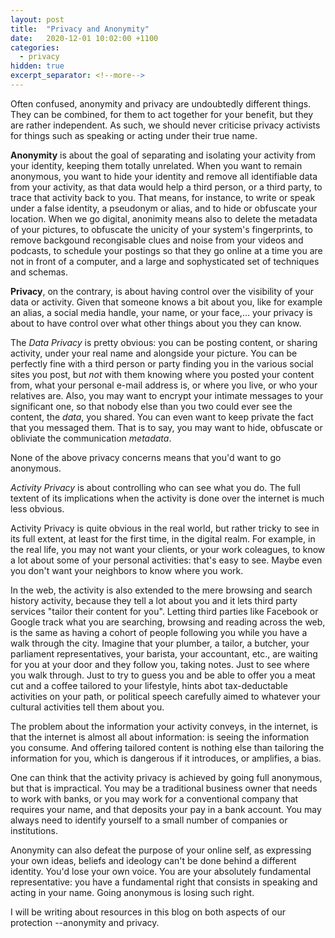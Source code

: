 ```yaml
---
layout: post
title:  "Privacy and Anonymity"
date:   2020-12-01 10:02:00 +1100
categories:
  - privacy
hidden: true
excerpt_separator: <!--more-->
---
```

Often confused, anonymity and privacy are undoubtedly different things. They can be combined, for them to act together for your benefit, but they are rather independent. As such, we should never criticise privacy activists for things such as speaking or acting under their true name.

<!--more-->

**Anonymity** is about the goal of separating and isolating your activity from your identity, keeping them totally unrelated. When you want to remain anonymous, you want to hide your identity and remove all identifiable data from your activity, as that data would help a third person, or a third party, to trace that activity back to you. That means, for instance, to write or speak under a false identity, a pseudonym or alias, and to hide or obfuscate your location. When we go digital, anonimity means also to delete the metadata of your pictures, to obfuscate the unicity of your system's fingerprints, to remove backgound recongisable clues and noise from your videos and podcasts, to schedule your postings so that they go online at a time you are not in front of a computer, and a large and sophysticated set of techniques and schemas.

**Privacy**, on the contrary, is about having control over the visibility of your data or activity. Given that someone knows a bit about you, like for example an alias, a social media handle, your name, or your face,... your privacy is about to have control over what other things about you they can know. 

The *Data Privacy* is pretty obvious: you can be posting content, or sharing activity, under your real name and alongside your picture. You can be perfectly fine with a third person or party finding you in the various social sites you post, but *not* with them knowing where you posted your content from, what your personal e-mail address is, or where you live, or who your relatives are. Also, you may want to encrypt your intimate messages to your significant one, so that nobody else than you two could ever see the content, the *data*, you shared. You can even want to keep private the fact that you messaged them. That is to say, you may want to hide, obfuscate or obliviate the communication *metadata*. 

None of the above privacy concerns means that you'd want to go anonymous.

*Activity Privacy* is about controlling who can see what you do. The full textent of its implications when the activity is done over the internet is much less obvious. 

Activity Privacy is quite obvious in the real world, but rather tricky to see in its full extent, at least for the first time, in the digital realm. For example, in the real life, you may not want your clients, or your work coleagues, to know a lot about some of your personal activities: that's easy to see. Maybe even you don't want your neighbors to know where you work. 

In the web, the activity is also extended to the mere browsing and search history activity, because they tell a lot about you and it lets third party services "tailor their content for you". Letting third parties like Facebook or Google track what you are searching, browsing and reading across the web, is the same as having a cohort of people following you while you have a walk through the city. Imagine that your plumber, a tailor, a butcher, your parliament representatives, your barista, your accountant, etc., are waiting for you at your door and they follow you, taking notes. Just to see where you walk through. Just to try to guess you and be able to offer you a meat cut and a coffee tailored to your lifestyle, hints abot tax-deductable activities on your path, or political speech carefully aimed to whatever your cultural activities tell them about you. 

The problem about the information your activity conveys, in the internet, is that the internet is almost all about information: is seeing the information you consume. And offering tailored content is nothing else than tailoring the information for you, which is dangerous if it introduces, or amplifies, a bias.

One can think that the activity privacy is achieved by going full anonymous, but that is impractical. You may be a traditional business owner that needs to work with banks, or you may work for a conventional company that requires your name, and that deposits your pay in a bank account. You may always need to identify yourself to a small number of companies or institutions. 

Anonymity can also defeat the purpose of your online self, as expressing your own ideas, beliefs and ideology can't be done behind a different identity. You'd lose your own voice. You are your absolutely fundamental representative: you have a fundamental right that consists in speaking and acting in your name. Going anonymous is losing such right.

I will be writing about resources in this blog on both aspects of our protection --anonymity and privacy.
